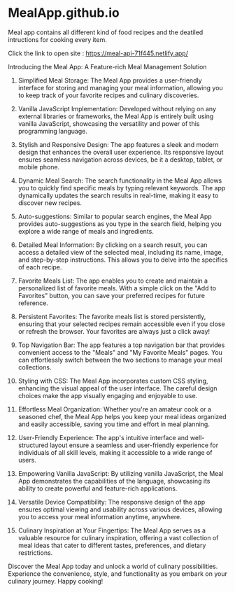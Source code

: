 # MealApp.github.io
Meal app contains all different kind of food recipes and the deatiled intructions for cooking every item.

Click the link to open site : https://meal-api-71f445.netlify.app/

Introducing the Meal App: A Feature-rich Meal Management Solution

1. Simplified Meal Storage: The Meal App provides a user-friendly interface for storing and managing your meal information, allowing you to keep track of your favorite recipes and culinary discoveries.

2. Vanilla JavaScript Implementation: Developed without relying on any external libraries or frameworks, the Meal App is entirely built using vanilla JavaScript, showcasing the versatility and power of this programming language.

3. Stylish and Responsive Design: The app features a sleek and modern design that enhances the overall user experience. Its responsive layout ensures seamless navigation across devices, be it a desktop, tablet, or mobile phone.

4. Dynamic Meal Search: The search functionality in the Meal App allows you to quickly find specific meals by typing relevant keywords. The app dynamically updates the search results in real-time, making it easy to discover new recipes.

5. Auto-suggestions: Similar to popular search engines, the Meal App provides auto-suggestions as you type in the search field, helping you explore a wide range of meals and ingredients.

6. Detailed Meal Information: By clicking on a search result, you can access a detailed view of the selected meal, including its name, image, and step-by-step instructions. This allows you to delve into the specifics of each recipe.

7. Favorite Meals List: The app enables you to create and maintain a personalized list of favorite meals. With a simple click on the "Add to Favorites" button, you can save your preferred recipes for future reference.

8. Persistent Favorites: The favorite meals list is stored persistently, ensuring that your selected recipes remain accessible even if you close or refresh the browser. Your favorites are always just a click away!

9. Top Navigation Bar: The app features a top navigation bar that provides convenient access to the "Meals" and "My Favorite Meals" pages. You can effortlessly switch between the two sections to manage your meal collections.

10. Styling with CSS: The Meal App incorporates custom CSS styling, enhancing the visual appeal of the user interface. The careful design choices make the app visually engaging and enjoyable to use.

11. Effortless Meal Organization: Whether you're an amateur cook or a seasoned chef, the Meal App helps you keep your meal ideas organized and easily accessible, saving you time and effort in meal planning.

12. User-Friendly Experience: The app's intuitive interface and well-structured layout ensure a seamless and user-friendly experience for individuals of all skill levels, making it accessible to a wide range of users.

13. Empowering Vanilla JavaScript: By utilizing vanilla JavaScript, the Meal App demonstrates the capabilities of the language, showcasing its ability to create powerful and feature-rich applications.

14. Versatile Device Compatibility: The responsive design of the app ensures optimal viewing and usability across various devices, allowing you to access your meal information anytime, anywhere.

15. Culinary Inspiration at Your Fingertips: The Meal App serves as a valuable resource for culinary inspiration, offering a vast collection of meal ideas that cater to different tastes, preferences, and dietary restrictions.

Discover the Meal App today and unlock a world of culinary possibilities. Experience the convenience, style, and functionality as you embark on your culinary journey. Happy cooking!
